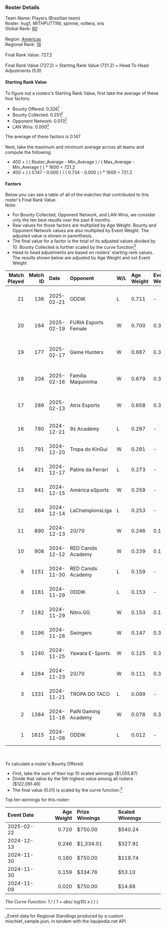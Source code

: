 ### Roster Details<br />
Team Name: Players (Brazilian team)<br />
Roster: hug1, MITHPUTTINI, spinnie, voltera, xns<br />
Global Rank: [90](../../standings_global_2025_05_05.md)<br />
<br />
Region: [Americas]( ../../standings_americas_2025_05_05.md)<br />
Regional Rank: [18]( ../../standings_americas_2025_05_05.md)<br />
<br />
Final Rank Value:  727.2<br />
<br />
Final Rank Value (727.2) = Starting Rank Value (721.2) + Head To Head Adjustments (5.9)<br />

#### Starting Rank Value<br />
To figure out a rosters's Starting Rank Value, first take the average of these four factors:<br />
- Bounty Offered: 0.326[<sup>1</sup>](#table2)
- Bounty Collected: 0.251[<sup>2</sup>](#table1)
- Opponent Network: 0.013[<sup>2</sup>](#table1)
- LAN Wins: 0.000[<sup>2</sup>](#table1)

The average of these factors is 0.147<br />
<br />
Next, take the maximum and minimum average across all teams and compute the following:<br />
- 400 + ( ( Roster_Average - Min_Average ) / ( Max_Average - Min_Average ) ) * 1600 = 721.2
- 400 + ( ( 0.147 - 0.000 ) / ( 0.734 - 0.000 ) ) * 1600 = 721.2


#### Factors<br />
Below you can see a table of all of the matches that contributed to this roster's Final Rank Value.<br />
Note:<br />

- For Bounty Collected, Opponent Network, and LAN Wins, we consider only the ten best results over the past 6 months.
- Raw values for those factors are multiplied by Age Weight. Bounty and Opponent Network values are also multiplied by Event Weight. The adjusted value is shown in parenthesis.
- The final value for a factor is the total of its adjusted values divided by 10. Bounty Collected is further scaled by the curve function[<sup>3</sup>](#curveFunction)
- Head to head adjustments are based on rosters' starting rank values. The results shown below are adjusted by Age Weight and not Event Weight
<span id="table1"></span><br />


| Match Played | Match ID | Date       | Opponent             | W/L | Age Weight | Event Weight | Bounty Collected | Opponent Network | LAN Wins  | H2H Adj. | Roster                                   |
| -: | -: | :- | :- | :- | :- | :- | :- | :- | :- | -: | :- |
|           21 |      136 | 2025-02-21 | ODDIK                | L   | 0.711      | -            | -                | -                | -         |   -10.02 | hug1, MITHPUTTINI, spinnie, voltera, xns |
|           20 |      164 | 2025-02-19 | FURIA Esports Female | W   | 0.700      | 0.371        | 0.038 (0.010)    | 0.073 (0.019)    | 0 (0.000) |    14.55 | hug1, MITHPUTTINI, spinnie, voltera, xns |
|           19 |      177 | 2025-02-17 | Game Hunters         | W   | 0.687      | 0.371        | 0.000 (0.000)    | 0.208 (0.053)    | 0 (0.000) |     6.91 | hug1, MITHPUTTINI, spinnie, voltera, xns |
|           18 |      204 | 2025-02-16 | Familia Maquininha   | W   | 0.679      | 0.371        | 0.000 (0.000)    | 0.072 (0.018)    | 0 (0.000) |     4.74 | hug1, MITHPUTTINI, spinnie, voltera, xns |
|           17 |      289 | 2025-02-13 | Atrix Esports        | W   | 0.658      | 0.371        | 0.000 (0.000)    | -                | 0 (0.000) |     2.87 | hug1, MITHPUTTINI, spinnie, voltera, xns |
|           16 |      780 | 2024-12-21 | 9z Academy           | L   | 0.297      | -            | -                | -                | -         |    -7.10 | dok, dzt, MITHPUTTINI, spinnie, xns      |
|           15 |      791 | 2024-12-20 | Tropa do KinGui      | W   | 0.291      | -            | -                | -                | 0 (0.000) |     1.34 | dok, dzt, MITHPUTTINI, spinnie, xns      |
|           14 |      821 | 2024-12-17 | Patins da Ferrari    | L   | 0.273      | -            | -                | -                | -         |    -6.52 | dok, dzt, MITHPUTTINI, spinnie, xns      |
|           13 |      841 | 2024-12-15 | América eSports      | W   | 0.259      | -            | -                | -                | 0 (0.000) |     1.15 | dok, dzt, MITHPUTTINI, spinnie, xns      |
|           12 |      864 | 2024-12-14 | LaChampionsLiga      | L   | 0.253      | -            | -                | -                | -         |    -6.13 | dok, dzt, MITHPUTTINI, spinnie, xns      |
|           11 |      890 | 2024-12-13 | 20/70                | W   | 0.246      | 0.143        | 0.001 (0.000)    | 0.064 (0.002)    | 0 (0.000) |     2.00 | dok, dzt, MITHPUTTINI, spinnie, xns      |
|           10 |      908 | 2024-12-12 | RED Canids Academy   | W   | 0.239      | 0.143        | 0.002 (0.000)    | 0.034 (0.001)    | 0 (0.000) |     2.98 | dok, dzt, MITHPUTTINI, spinnie, xns      |
|            9 |     1151 | 2024-11-30 | RED Canids Academy   | L   | 0.159      | -            | -                | -                | -         |    -3.06 | dok, dzt, MITHPUTTINI, spinnie, xns      |
|            8 |     1181 | 2024-11-29 | ODDIK                | L   | 0.153      | -            | -                | -                | -         |    -2.26 | dok, dzt, MITHPUTTINI, spinnie, xns      |
|            7 |     1182 | 2024-11-29 | Nitro.GG             | W   | 0.153      | 0.143        | 0.001 (0.000)    | 0.247 (0.005)    | 0 (0.000) |     1.71 | dok, dzt, MITHPUTTINI, spinnie, xns      |
|            6 |     1196 | 2024-11-28 | Swingers             | W   | 0.147      | 0.371        | 0.004 (0.000)    | 0.298 (0.016)    | 0 (0.000) |     2.27 | dok, dzt, MITHPUTTINI, spinnie, xns      |
|            5 |     1240 | 2024-11-25 | Yawara E-Sports      | W   | 0.125      | 0.371        | 0.000 (0.000)    | 0.191 (0.009)    | -         |     1.32 | dok, dzt, MITHPUTTINI, spinnie, xns      |
|            4 |     1284 | 2024-11-23 | 20/70                | W   | 0.111      | 0.371        | 0.001 (0.000)    | 0.064 (0.003)    | -         |     0.90 | dok, dzt, MITHPUTTINI, spinnie, xns      |
|            3 |     1331 | 2024-11-21 | TROPA DO TACO        | L   | 0.099      | -            | -                | -                | -         |    -1.88 | dok, dzt, MITHPUTTINI, spinnie, xns      |
|            2 |     1384 | 2024-11-18 | PaiN Gaming Academy  | W   | 0.078      | 0.371        | -                | 0.025 (0.001)    | -         |     0.35 | dok, dzt, MITHPUTTINI, spinnie, xns      |
|            1 |     1615 | 2024-11-08 | ODDIK                | L   | 0.012      | -            | -                | -                | -         |    -0.18 | dok, dzt, MITHPUTTINI, spinnie, xns      |

<br />
<span id="table2"></span><br />
To calculate a roster's Bounty Offered:<br />

- First, take the sum of their top 10 scaled winnings ($1,055.87)
- Divide that value by the 5th highest value among all rosters ($122,091.46)
- The final value (0.01) is scaled by the curve function.[<sup>3</sup>](#curveFunction)

Top ten winnings for this roster:<br />

| Event Date | Age Weight | Prize Winnings | Scaled Winnings |
| :- | -: | :- | :- |
| 2025-02-22 |      0.720 | $750.00        | $540.24         |
| 2024-12-13 |      0.246 | $1,334.01      | $327.91         |
| 2024-11-30 |      0.160 | $750.00        | $119.74         |
| 2024-11-30 |      0.159 | $334.76        | $53.10          |
| 2024-11-09 |      0.020 | $750.00        | $14.88          |


<span id="curveFunction"></span>_The Curve Function: 1 / ( 1 + abs( log10( x ) ) )_<br />

---
_Event data for Regional Standings produced by a custom mischief_sample.json, in tandem with the liquipedia.net API<br />
